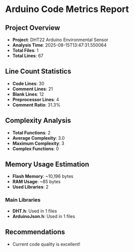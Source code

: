 # Arduino Code Metrics Report

## Project Overview
- **Project**: DHT22 Arduino Environmental Sensor
- **Analysis Time**: 2025-08-15T13:47:31.550064
- **Total Files**: 1
- **Total Lines**: 67

## Line Count Statistics
- **Code Lines**: 30
- **Comment Lines**: 21
- **Blank Lines**: 12
- **Preprocessor Lines**: 4
- **Comment Ratio**: 31.3%

## Complexity Analysis
- **Total Functions**: 2
- **Average Complexity**: 3.0
- **Maximum Complexity**: 3
- **Complex Functions**: 0

## Memory Usage Estimation
- **Flash Memory**: ~10,196 bytes
- **RAM Usage**: ~85 bytes
- **Used Libraries**: 2

### Main Libraries
- **DHT.h**: Used in 1 files
- **ArduinoJson.h**: Used in 1 files

## Recommendations
- Current code quality is excellent!
